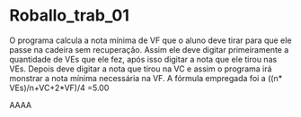﻿# Roballo_trab_01

O programa calcula a nota mínima de VF que o aluno deve tirar para que ele passe na cadeira sem recuperação. Assim ele deve digitar primeiramente a quantidade de VEs que ele fez, após isso digitar a nota que ele tirou nas VEs. Depois deve digitar a nota que tirou na VC e assim o programa irá monstrar a nota mínima necessária na VF. A fórmula empregada foi a ((n* VEs)/n+VC+2*VF)/4 =5.00 

AAAA